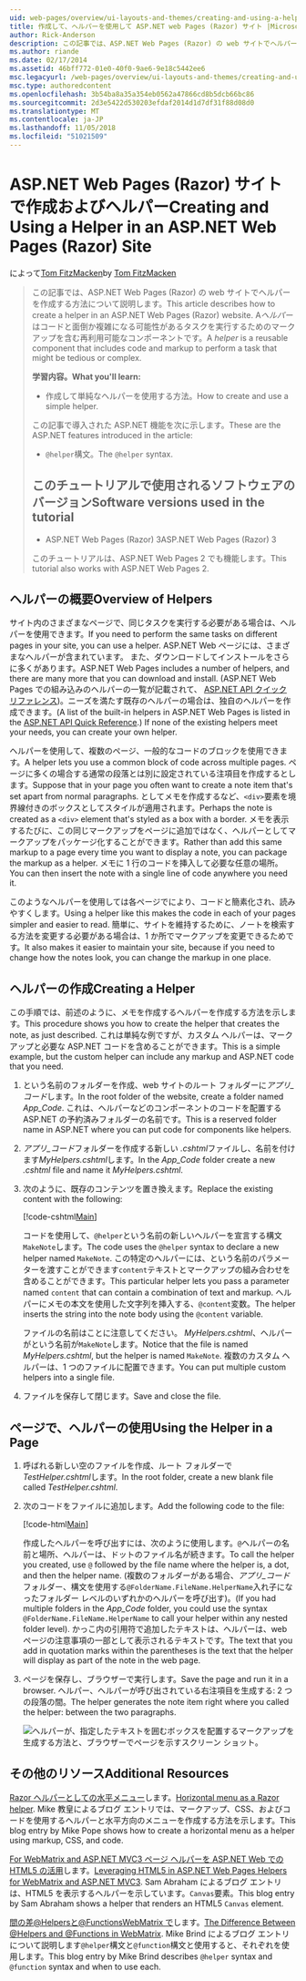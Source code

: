 ```yaml
---
uid: web-pages/overview/ui-layouts-and-themes/creating-and-using-a-helper-in-an-aspnet-web-pages-site
title: 作成して、ヘルパーを使用して ASP.NET web Pages (Razor) サイト |Microsoft Docs
author: Rick-Anderson
description: この記事では、ASP.NET Web Pages (Razor) の web サイトでヘルパーを作成する方法について説明します。 コードとパフォーマンスにマークアップを含む再利用可能なコンポーネントをヘルパーには.
ms.author: riande
ms.date: 02/17/2014
ms.assetid: 46bff772-01e0-40f0-9ae6-9e18c5442ee6
msc.legacyurl: /web-pages/overview/ui-layouts-and-themes/creating-and-using-a-helper-in-an-aspnet-web-pages-site
msc.type: authoredcontent
ms.openlocfilehash: 3b54ba8a35a354eb0562a47866cd8b5dcb66bc86
ms.sourcegitcommit: 2d3e5422d530203efdaf2014d1d7df31f88d08d0
ms.translationtype: MT
ms.contentlocale: ja-JP
ms.lasthandoff: 11/05/2018
ms.locfileid: "51021509"
---
```

<a name="creating-and-using-a-helper-in-an-aspnet-web-pages-razor-site"></a><span data-ttu-id="360c7-104">ASP.NET Web Pages (Razor) サイトで作成およびヘルパー</span><span class="sxs-lookup"><span data-stu-id="360c7-104">Creating and Using a Helper in an ASP.NET Web Pages (Razor) Site</span></span>
====================
<span data-ttu-id="360c7-105">によって[Tom FitzMacken](https://github.com/tfitzmac)</span><span class="sxs-lookup"><span data-stu-id="360c7-105">by [Tom FitzMacken](https://github.com/tfitzmac)</span></span>

> <span data-ttu-id="360c7-106">この記事では、ASP.NET Web Pages (Razor) の web サイトでヘルパーを作成する方法について説明します。</span><span class="sxs-lookup"><span data-stu-id="360c7-106">This article describes how to create a helper in an ASP.NET Web Pages (Razor) website.</span></span> <span data-ttu-id="360c7-107">A*ヘルパー*はコードと面倒か複雑になる可能性があるタスクを実行するためのマークアップを含む再利用可能なコンポーネントです。</span><span class="sxs-lookup"><span data-stu-id="360c7-107">A *helper* is a reusable component that includes code and markup to perform a task that might be tedious or complex.</span></span>
> 
> <span data-ttu-id="360c7-108">**学習内容。**</span><span class="sxs-lookup"><span data-stu-id="360c7-108">**What you'll learn:**</span></span> 
> 
> - <span data-ttu-id="360c7-109">作成して単純なヘルパーを使用する方法。</span><span class="sxs-lookup"><span data-stu-id="360c7-109">How to create and use a simple helper.</span></span>
> 
> <span data-ttu-id="360c7-110">この記事で導入された ASP.NET 機能を次に示します。</span><span class="sxs-lookup"><span data-stu-id="360c7-110">These are the ASP.NET features introduced in the article:</span></span>
> 
> - <span data-ttu-id="360c7-111">`@helper`構文。</span><span class="sxs-lookup"><span data-stu-id="360c7-111">The `@helper` syntax.</span></span>
>   
> 
> ## <a name="software-versions-used-in-the-tutorial"></a><span data-ttu-id="360c7-112">このチュートリアルで使用されるソフトウェアのバージョン</span><span class="sxs-lookup"><span data-stu-id="360c7-112">Software versions used in the tutorial</span></span>
> 
> 
> - <span data-ttu-id="360c7-113">ASP.NET Web Pages (Razor) 3</span><span class="sxs-lookup"><span data-stu-id="360c7-113">ASP.NET Web Pages (Razor) 3</span></span>
>   
> 
> <span data-ttu-id="360c7-114">このチュートリアルは、ASP.NET Web Pages 2 でも機能します。</span><span class="sxs-lookup"><span data-stu-id="360c7-114">This tutorial also works with ASP.NET Web Pages 2.</span></span>


## <a name="overview-of-helpers"></a><span data-ttu-id="360c7-115">ヘルパーの概要</span><span class="sxs-lookup"><span data-stu-id="360c7-115">Overview of Helpers</span></span>

<span data-ttu-id="360c7-116">サイト内のさまざまなページで、同じタスクを実行する必要がある場合は、ヘルパーを使用できます。</span><span class="sxs-lookup"><span data-stu-id="360c7-116">If you need to perform the same tasks on different pages in your site, you can use a helper.</span></span> <span data-ttu-id="360c7-117">ASP.NET Web ページには、さまざまなヘルパーが含まれています。 また、ダウンロードしてインストールをさらに多くがあります。</span><span class="sxs-lookup"><span data-stu-id="360c7-117">ASP.NET Web Pages includes a number of helpers, and there are many more that you can download and install.</span></span> <span data-ttu-id="360c7-118">(ASP.NET Web Pages での組み込みのヘルパーの一覧が記載されて、 [ASP.NET API クイック リファレンス](https://go.microsoft.com/fwlink/?LinkId=202907))。ニーズを満たす既存のヘルパーの場合は、独自のヘルパーを作成できます。</span><span class="sxs-lookup"><span data-stu-id="360c7-118">(A list of the built-in helpers in ASP.NET Web Pages is listed in the [ASP.NET API Quick Reference](https://go.microsoft.com/fwlink/?LinkId=202907).) If none of the existing helpers meet your needs, you can create your own helper.</span></span>

<span data-ttu-id="360c7-119">ヘルパーを使用して、複数のページ、一般的なコードのブロックを使用できます。</span><span class="sxs-lookup"><span data-stu-id="360c7-119">A helper lets you use a common block of code across multiple pages.</span></span> <span data-ttu-id="360c7-120">ページに多くの場合する通常の段落とは別に設定されている注項目を作成するとします。</span><span class="sxs-lookup"><span data-stu-id="360c7-120">Suppose that in your page you often want to create a note item that's set apart from normal paragraphs.</span></span> <span data-ttu-id="360c7-121">としてメモを作成するなど、`<div>`要素を境界線付きのボックスとしてスタイルが適用されます。</span><span class="sxs-lookup"><span data-stu-id="360c7-121">Perhaps the note is created as a `<div>` element that's styled as a box with a border.</span></span> <span data-ttu-id="360c7-122">メモを表示するたびに、この同じマークアップをページに追加ではなく、ヘルパーとしてマークアップをパッケージ化することができます。</span><span class="sxs-lookup"><span data-stu-id="360c7-122">Rather than add this same markup to a page every time you want to display a note, you can package the markup as a helper.</span></span> <span data-ttu-id="360c7-123">メモに 1 行のコードを挿入して必要な任意の場所。</span><span class="sxs-lookup"><span data-stu-id="360c7-123">You can then insert the note with a single line of code anywhere you need it.</span></span>

<span data-ttu-id="360c7-124">このようなヘルパーを使用しては各ページでにより、コードと簡素化され、読みやすくします。</span><span class="sxs-lookup"><span data-stu-id="360c7-124">Using a helper like this makes the code in each of your pages simpler and easier to read.</span></span> <span data-ttu-id="360c7-125">簡単に、サイトを維持するために、ノートを検索する方法を変更する必要がある場合は、1 か所でマークアップを変更できるためです。</span><span class="sxs-lookup"><span data-stu-id="360c7-125">It also makes it easier to maintain your site, because if you need to change how the notes look, you can change the markup in one place.</span></span>

## <a name="creating-a-helper"></a><span data-ttu-id="360c7-126">ヘルパーの作成</span><span class="sxs-lookup"><span data-stu-id="360c7-126">Creating a Helper</span></span>

<span data-ttu-id="360c7-127">この手順では、前述のように、メモを作成するヘルパーを作成する方法を示します。</span><span class="sxs-lookup"><span data-stu-id="360c7-127">This procedure shows you how to create the helper that creates the note, as just described.</span></span> <span data-ttu-id="360c7-128">これは単純な例ですが、カスタム ヘルパーは、マークアップと必要な ASP.NET コードを含めることができます。</span><span class="sxs-lookup"><span data-stu-id="360c7-128">This is a simple example, but the custom helper can include any markup and ASP.NET code that you need.</span></span>

1. <span data-ttu-id="360c7-129">という名前のフォルダーを作成、web サイトのルート フォルダーに*アプリ\_コード*します。</span><span class="sxs-lookup"><span data-stu-id="360c7-129">In the root folder of the website, create a folder named *App\_Code*.</span></span> <span data-ttu-id="360c7-130">これは、ヘルパーなどのコンポーネントのコードを配置する ASP.NET の予約済みフォルダーの名前です。</span><span class="sxs-lookup"><span data-stu-id="360c7-130">This is a reserved folder name in ASP.NET where you can put code for components like helpers.</span></span>
2. <span data-ttu-id="360c7-131">*アプリ\_コード*フォルダーを作成する新しい *.cshtml*ファイルし、名前を付けます*MyHelpers.cshtml*します。</span><span class="sxs-lookup"><span data-stu-id="360c7-131">In the *App\_Code* folder create a new *.cshtml* file and name it *MyHelpers.cshtml*.</span></span>
3. <span data-ttu-id="360c7-132">次のように、既存のコンテンツを置き換えます。</span><span class="sxs-lookup"><span data-stu-id="360c7-132">Replace the existing content with the following:</span></span>

    [!code-cshtml[Main](creating-and-using-a-helper-in-an-aspnet-web-pages-site/samples/sample1.cshtml)]

    <span data-ttu-id="360c7-133">コードを使用して、`@helper`という名前の新しいヘルパーを宣言する構文`MakeNote`します。</span><span class="sxs-lookup"><span data-stu-id="360c7-133">The code uses the `@helper` syntax to declare a new helper named `MakeNote`.</span></span> <span data-ttu-id="360c7-134">この特定のヘルパーには、という名前のパラメーターを渡すことができます`content`テキストとマークアップの組み合わせを含めることができます。</span><span class="sxs-lookup"><span data-stu-id="360c7-134">This particular helper lets you pass a parameter named `content` that can contain a combination of text and markup.</span></span> <span data-ttu-id="360c7-135">ヘルパーにメモの本文を使用した文字列を挿入する、`@content`変数。</span><span class="sxs-lookup"><span data-stu-id="360c7-135">The helper inserts the string into the note body using the `@content` variable.</span></span>

    <span data-ttu-id="360c7-136">ファイルの名前はことに注意してください。 *MyHelpers.cshtml*、ヘルパーがという名前が`MakeNote`します。</span><span class="sxs-lookup"><span data-stu-id="360c7-136">Notice that the file is named *MyHelpers.cshtml*, but the helper is named `MakeNote`.</span></span> <span data-ttu-id="360c7-137">複数のカスタム ヘルパーは、1 つのファイルに配置できます。</span><span class="sxs-lookup"><span data-stu-id="360c7-137">You can put multiple custom helpers into a single file.</span></span>
4. <span data-ttu-id="360c7-138">ファイルを保存して閉じます。</span><span class="sxs-lookup"><span data-stu-id="360c7-138">Save and close the file.</span></span>

## <a name="using-the-helper-in-a-page"></a><span data-ttu-id="360c7-139">ページで、ヘルパーの使用</span><span class="sxs-lookup"><span data-stu-id="360c7-139">Using the Helper in a Page</span></span>

1. <span data-ttu-id="360c7-140">呼ばれる新しい空のファイルを作成、ルート フォルダーで*TestHelper.cshtml*します。</span><span class="sxs-lookup"><span data-stu-id="360c7-140">In the root folder, create a new blank file called *TestHelper.cshtml*.</span></span>
2. <span data-ttu-id="360c7-141">次のコードをファイルに追加します。</span><span class="sxs-lookup"><span data-stu-id="360c7-141">Add the following code to the file:</span></span>

    [!code-html[Main](creating-and-using-a-helper-in-an-aspnet-web-pages-site/samples/sample2.html)]

    <span data-ttu-id="360c7-142">作成したヘルパーを呼び出すには、次のように使用します。`@`ヘルパーの名前と場所、ヘルパーは、ドットのファイル名が続きます。</span><span class="sxs-lookup"><span data-stu-id="360c7-142">To call the helper you created, use `@` followed by the file name where the helper is, a dot, and then the helper name.</span></span> <span data-ttu-id="360c7-143">(複数のフォルダーがある場合、*アプリ\_コード*フォルダー、構文を使用する`@FolderName.FileName.HelperName`入れ子になったフォルダー レベルのいずれかのヘルパーを呼び出す)。</span><span class="sxs-lookup"><span data-stu-id="360c7-143">(If you had multiple folders in the *App\_Code* folder, you could use the syntax `@FolderName.FileName.HelperName` to call your helper within any nested folder level).</span></span> <span data-ttu-id="360c7-144">かっこ内の引用符で追加したテキストは、ヘルパーは、web ページの注意事項の一部として表示されるテキストです。</span><span class="sxs-lookup"><span data-stu-id="360c7-144">The text that you add in quotation marks within the parentheses is the text that the helper will display as part of the note in the web page.</span></span>
3. <span data-ttu-id="360c7-145">ページを保存し、ブラウザーで実行します。</span><span class="sxs-lookup"><span data-stu-id="360c7-145">Save the page and run it in a browser.</span></span> <span data-ttu-id="360c7-146">ヘルパー、ヘルパーが呼び出されている右注項目を生成する: 2 つの段落の間。</span><span class="sxs-lookup"><span data-stu-id="360c7-146">The helper generates the note item right where you called the helper: between the two paragraphs.</span></span>

    ![ヘルパーが、指定したテキストを囲むボックスを配置するマークアップを生成する方法と、ブラウザーでページを示すスクリーン ショット。](creating-and-using-a-helper-in-an-aspnet-web-pages-site/_static/image1.jpg)

## <a name="additional-resources"></a><span data-ttu-id="360c7-148">その他のリソース</span><span class="sxs-lookup"><span data-stu-id="360c7-148">Additional Resources</span></span>


<span data-ttu-id="360c7-149">[Razor ヘルパーとしての水平メニュー](http://mikepope.com/blog/DisplayBlog.aspx?permalink=2341)します。</span><span class="sxs-lookup"><span data-stu-id="360c7-149">[Horizontal menu as a Razor helper](http://mikepope.com/blog/DisplayBlog.aspx?permalink=2341).</span></span> <span data-ttu-id="360c7-150">Mike 教皇によるブログ エントリでは、マークアップ、CSS、およびコードを使用するヘルパーと水平方向のメニューを作成する方法を示します。</span><span class="sxs-lookup"><span data-stu-id="360c7-150">This blog entry by Mike Pope shows how to create a horizontal menu as a helper using markup, CSS, and code.</span></span>

<span data-ttu-id="360c7-151">[For WebMatrix and ASP.NET MVC3 ページ ヘルパーを ASP.NET Web での HTML5 の活用](http://geekswithblogs.net/wildturtle/archive/2010/11/08/html5-in-asp.net-web-pages-helpers-for-webmatrix-and_aspnet_mvc3.aspx)します。</span><span class="sxs-lookup"><span data-stu-id="360c7-151">[Leveraging HTML5 in ASP.NET Web Pages Helpers for WebMatrix and ASP.NET MVC3](http://geekswithblogs.net/wildturtle/archive/2010/11/08/html5-in-asp.net-web-pages-helpers-for-webmatrix-and_aspnet_mvc3.aspx).</span></span> <span data-ttu-id="360c7-152">Sam Abraham によるブログ エントリは、HTML5 を表示するヘルパーを示しています。`Canvas`要素。</span><span class="sxs-lookup"><span data-stu-id="360c7-152">This blog entry by Sam Abraham shows a helper that renders an HTML5 `Canvas` element.</span></span>

<span data-ttu-id="360c7-153">[間の差@Helpersと@FunctionsWebMatrix で](http://www.mikesdotnetting.com/Article/173/The-Difference-Between-@Helpers-and-@Functions-In-WebMatrix)します。</span><span class="sxs-lookup"><span data-stu-id="360c7-153">[The Difference Between @Helpers and @Functions in WebMatrix](http://www.mikesdotnetting.com/Article/173/The-Difference-Between-@Helpers-and-@Functions-In-WebMatrix).</span></span> <span data-ttu-id="360c7-154">Mike Brind によるブログ エントリについて説明します`@helper`構文と`@function`構文と使用すると、それぞれを使用します。</span><span class="sxs-lookup"><span data-stu-id="360c7-154">This blog entry by Mike Brind describes `@helper` syntax and `@function` syntax and when to use each.</span></span>
